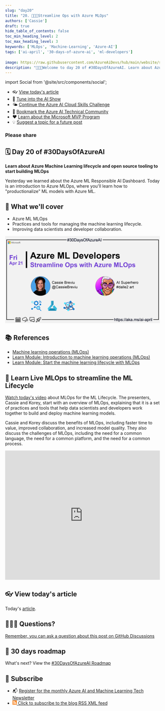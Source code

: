 ```yaml
---
slug: "day20"
title: "20. 🧑🏽‍🔬Streamline Ops with Azure MLOps"
authors: ['Cassie']
draft: true
hide_table_of_contents: false
toc_min_heading_level: 2
toc_max_heading_level: 3
keywords: ['MLOps', 'Machine-Learning', 'Azure-AI']
tags: ['ai-april', '30-days-of-azure-ai', 'ml-developers']

image: https://raw.githubusercontent.com/AzureAiDevs/hub/main/website/static/img/2023-aia/banner-day20.png
description: "🧑🏽‍🔬Welcome to day 20 of #30DaysOfAzureAI. Learn about Azure Machine Learning lifecycle and open source tooling to start building MLOps https://azureaidevs.github.io/hub/2023-aia/day20"
---
```


import Social from '@site/src/components/social';

<head>

  <link rel="canonical" href="https://learn.microsoft.com/events/ignite-2022/cll99-learn-live-start-machine-learning-lifecycle-with-mlops?WT.mc_id=aiml-89446-dglover"  />
  </head>

- 👓 [View today's article](https://learn.microsoft.com/events/ignite-2022/cll99-learn-live-start-machine-learning-lifecycle-with-mlops?WT.mc_id=aiml-89446-dglover)
- 🍿 [Tune into the AI Show](https://aka.ms/ai-april-ai-show)
- 🌤️ [Continue the Azure AI Cloud Skills Challenge](https://aka.ms/30-days-of-azure-ai-challenge)
- 🏫 [Bookmark the Azure AI Technical Community](https://aka.ms/ai-april-tech-community)
- ❤️ [Learn about the Microsoft MVP Program](https://aka.ms/ai-april-mvp-program)
- 💡 [Suggest a topic for a future post](https://github.com/AzureAiDevs/hub/discussions/categories/call-for-content)

### Please share

<Social
    page_url="https://azureaidevs.github.io/hub/2023-aia/day20"
    image_url="https://raw.githubusercontent.com/AzureAiDevs/hub/main/website/static/img/2023-aia/banner-day20.png"
    title="Streamline Ops with Azure MLOps"
    description= "🧑🏽‍🔬Day 20 of #30DaysOfAzureAI. Unleash your #MachineLearning potential! Join Cassie and Korey in today's #LearnLive and discover #Azure MLOps. Streamline your ML lifecycle with open source tooling, and take your models to the next level!"
    hashtags="AI,AzureMLOps"
    hashtag="#30DaysOfAzureAi"
/>

## 🗓️ Day 20 of #30DaysOfAzureAI

<!-- README
The following description is also used for the tweet. So it should be action oriented and grab attention 
If you update the description, please update the description: in the frontmatter as well.
-->

**Learn about Azure Machine Learning lifecycle and open source tooling to start building MLOps**

<!-- README
The following is the intro to the post. It should be a short teaser for the post.
-->

Yesterday we learned about the Azure ML Responsible AI Dashboard. Today is an introduction to Azure MLOps, where you'll learn how to "productionalize" ML models with Azure ML.

## 🎯 What we'll cover

<!-- README
The following list is the main points of the post. There should be 3-4 main points.
 -->


- Azure ML MLOps
- Practices and tools for managing the machine learning lifecycle.
- Improving data scientists and developer collaboration.

<!-- 
- Main point 1
- Main point 2
- Main point 3 
- Main point 4
-->

[![Image banner for day 20](./../../static/img/2023-aia/banner-day20.png)](https://learn.microsoft.com/events/ignite-2022/cll99-learn-live-start-machine-learning-lifecycle-with-mlops?WT.mc_id=aiml-89446-dglover)


<!-- README
Add or update a list relevant references here. These could be links to other blog posts, Microsoft Learn Module, videos, or other resources.
-->



## 📚 References

- [Machine learning operations (MLOps)](https://azure.microsoft.com/products/machine-learning/mlops/#features?WT.mc_id=aiml-89446-dglover)
- [Learn Module: Introduction to machine learning operations (MLOps)](https://learn.microsoft.com/training/paths/introduction-machine-learn-operations?WT.mc_id=aiml-89446-dglover)
- [Learn Module: Start the machine learning lifecycle with MLOps](https://learn.microsoft.com/training/modules/start-ml-lifecycle-mlops?WT.mc_id=aiml-89446-dglover)


<!-- README
The following is the body of the post. It should be an overview of the post that you are referencing.
See the Learn More section, if you supplied a canonical link, then will be displayed here.
-->


## 🚌 Learn Live MLOps to streamline the ML Lifecycle

[Watch today's video](https://learn.microsoft.com/events/ignite-2022/cll99-learn-live-start-machine-learning-lifecycle-with-mlops?WT.mc_id=aiml-89446-dglover) about MLOps for the ML Lifecycle. The presenters, Cassie and Korey, start with an overview of MLOps, explaining that it is a set of practices and tools that help data scientists and developers work together to build and deploy machine learning models.

Cassie and Korey discuss the benefits of MLOps, including faster time to value, improved collaboration, and increased model quality. They also discuss the challenges of MLOps, including the need for a common language, the need for a common platform, and the need for a common process.

<iframe width="100%" height="420" src="https://www.youtube.com/embed/MYP3Bmsncq4" title="YouTube video player" frameborder="0" allow="accelerometer; autoplay; clipboard-write; encrypted-media; gyroscope; picture-in-picture; web-share" allowfullscreen></iframe>

## 👓 View today's article

Today's [article](https://learn.microsoft.com/events/ignite-2022/cll99-learn-live-start-machine-learning-lifecycle-with-mlops?WT.mc_id=aiml-89446-dglover).


## 🙋🏾‍♂️ Questions?

[Remember, you can ask a question about this post on GitHub Discussions](https://github.com/AzureAiDevs/hub/discussions/categories/azure-ml-developers)

## 📍 30 days roadmap

What's next? View the [#30DaysOfAzureAI Roadmap](/hub/roadmap/30days)

## 🧲 Subscribe

- 📬 [Register for the monthly Azure AI and Machine Learning Tech Newsletter](https://aka.ms/azure-ai-dev-newsletter)
- [![The image is the blog RSS feed available icon](./../../static/img/2023-aia/rss.png) Click to subscribe to the blog RSS XML feed](https://azureaidevs.github.io/hub/2023-aia/rss.xml)